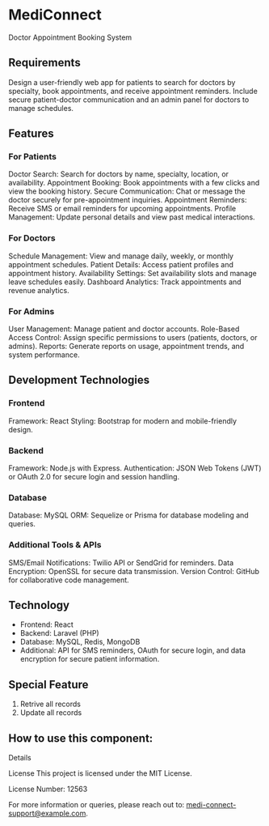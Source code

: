 # MediConnect
Doctor Appointment Booking System

## Requirements
Design a user-friendly web app for patients to search for doctors by specialty, book appointments, and receive appointment reminders. Include secure patient-doctor communication and an admin panel for doctors to manage schedules.


## Features

### For Patients
Doctor Search: Search for doctors by name, specialty, location, or availability.
Appointment Booking: Book appointments with a few clicks and view the booking history.
Secure Communication: Chat or message the doctor securely for pre-appointment inquiries.
Appointment Reminders: Receive SMS or email reminders for upcoming appointments.
Profile Management: Update personal details and view past medical interactions.

### For Doctors
Schedule Management: View and manage daily, weekly, or monthly appointment schedules.
Patient Details: Access patient profiles and appointment history.
Availability Settings: Set availability slots and manage leave schedules easily.
Dashboard Analytics: Track appointments and revenue analytics.

### For Admins
User Management: Manage patient and doctor accounts.
Role-Based Access Control: Assign specific permissions to users (patients, doctors, or admins).
Reports: Generate reports on usage, appointment trends, and system performance.



## Development Technologies

### Frontend
Framework: React
Styling: Bootstrap for modern and mobile-friendly design.

### Backend
Framework: Node.js with Express.
Authentication: JSON Web Tokens (JWT) or OAuth 2.0 for secure login and session handling.

### Database
Database: MySQL
ORM: Sequelize or Prisma for database modeling and queries.

### Additional Tools & APIs
SMS/Email Notifications: Twilio API or SendGrid for reminders.
Data Encryption: OpenSSL for secure data transmission.
Version Control: GitHub for collaborative code management.

## Technology
<ul>
<li>Frontend: React
<li>Backend: Laravel (PHP)
<li>Database: MySQL, Redis, MongoDB
<li>Additional: API for SMS reminders, OAuth for secure login, and data encryption for secure patient information.
</ul>


## Special Feature
<ol>
<li> Retrive all records
<li> Update all records
</ol>

## How to use this component:
Details

License
This project is licensed under the MIT License.

License Number: 12563

For more information or queries, please reach out to: medi-connect-support@example.com.
